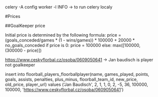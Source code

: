 celery -A config worker -l INFO -> to run celery localy

#Prices

##GoalKeeper price

Initial price is determined by the following formula:
price = (goals_conceded/games * (1 - wins/games)) * 100000 + 20000 * no_goals_conceded
if price is 0:
    price = 100000
else:
    max([100000, (300000 - price)])

https://www.ceskyflorbal.cz/osoba/0609050641 -> Jan baudisch is player not goalkeeper

insert into floorball_players_floorballplayer(name, games_played, points, goals, assists, penalties, plus_minus, floorball_team_id, new_price, old_price, player_url) values ('Jan Baudisch', 2, 1, 1, 0, 2, -5, 36, 100000, 100000, 'https://www.ceskyflorbal.cz/osoba/0609050641')